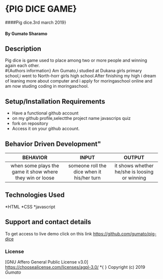 # {PIG DICE GAME}
####Pig dice.3rd march 2019}
#### By **Gumato Sharamo**
## Description
Pig dice is game used to place among two or more people and winning again each other.       
#{Authors information}
 Am Gumato,i studied at Dukana girls primary school,i went to North-horr girls high school.After finishing my high i dream of leaning more about computer and i apply for moringaschool online and am now studing coding in moringaschool.
## Setup/Installation Requirements
* Have a functional github account
* on my github profile,selectthe project name javascrips quiz
* fork on repository
* Access it on your github account.
## Behavior Driven Development"
| BEHAVIOR     | INPUT    | OUTPUT  |
| :-------------: | :-------------: | :-------------: |
|when some plays the game it show where they win or loose       | someone roll the dice when it his/her turn      | it shows whether he/she is loosing or winning|              
## Technologies Used
*HTML
*CSS
*javascript
## Support and contact details
To get access to live demo click on this link https://github.com/gumato/pig-dice
### License
[GNU Affero General Public License v3.0] https://choosealicense.com/licenses/agpl-3.0/
*{ }
Copyright (c) 2019  *Gumato*
